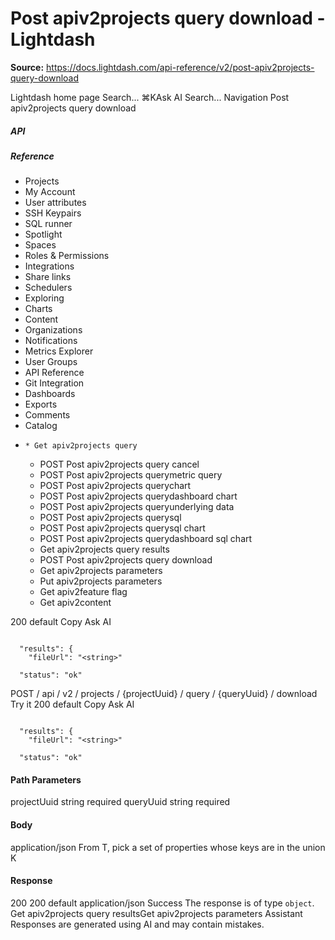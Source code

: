 # Post apiv2projects query download - Lightdash

**Source:** https://docs.lightdash.com/api-reference/v2/post-apiv2projects-query-download

Lightdash home page
Search...
⌘KAsk AI
Search...
Navigation
Post apiv2projects query download
##### API


##### Reference
  * Projects
  * My Account
  * User attributes
  * SSH Keypairs
  * SQL runner
  * Spotlight
  * Spaces
  * Roles & Permissions
  * Integrations
  * Share links
  * Schedulers
  * Exploring
  * Charts
  * Content
  * Organizations
  * Notifications
  * Metrics Explorer
  * User Groups
  * API Reference
  * Git Integration
  * Dashboards
  * Exports
  * Comments
  * Catalog
  *     * Get apiv2projects query
    * POST
Post apiv2projects query cancel
    * POST
Post apiv2projects querymetric query
    * POST
Post apiv2projects querychart
    * POST
Post apiv2projects querydashboard chart
    * POST
Post apiv2projects queryunderlying data
    * POST
Post apiv2projects querysql
    * POST
Post apiv2projects querysql chart
    * POST
Post apiv2projects querydashboard sql chart
    * Get apiv2projects query results
    * POST
Post apiv2projects query download
    * Get apiv2projects parameters
    * Put apiv2projects parameters
    * Get apiv2feature flag
    * Get apiv2content


200
default
Copy
Ask AI
```

  "results": {
    "fileUrl": "<string>"

  "status": "ok"

```

POST
/
api
/
v2
/
projects
/
{projectUuid}
/
query
/
{queryUuid}
/
download
Try it
200
default
Copy
Ask AI
```

  "results": {
    "fileUrl": "<string>"

  "status": "ok"

```

#### Path Parameters
projectUuid
string
required
queryUuid
string
required
#### Body
application/json
From T, pick a set of properties whose keys are in the union K
#### Response
200
200 default
application/json
Success
The response is of type `object`.
Get apiv2projects query resultsGet apiv2projects parameters
Assistant
Responses are generated using AI and may contain mistakes.


